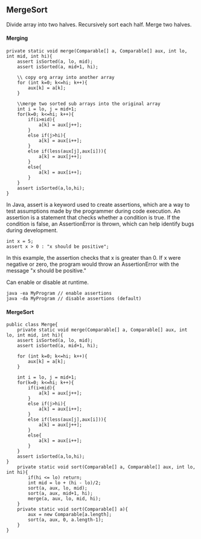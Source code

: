 ## MergeSort

Divide array into two halves. Recursively sort each half. Merge two halves.

#### Merging

```
private static void merge(Comparable[] a, Comparable[] aux, int lo, int mid, int hi){
    assert isSorted(a, lo, mid);
    assert isSorted(a, mid+1, hi);

    \\ copy org array into another array
    for (int k=0; k<=hi; k++){
        aux[k] = a[k];
    }

    \\merge two sorted sub arrays into the original array
    int i = lo, j = mid+1;
    for(k=0; k<=hi; k++){
        if(i>mid){
            a[k] = aux[j++];
        }
        else if(j>hi){
            a[k] = aux[i++];
        }
        else if(less(aux[j],aux[i])){
            a[k] = aux[j++];
        }
        else{
            a[k] = aux[i++];
        }
    }
    assert isSorted(a,lo,hi);
}
```

In Java, assert is a keyword used to create assertions, which are a way to test assumptions made by the programmer during code execution. An assertion is a statement that checks whether a condition is true. If the condition is false, an AssertionError is thrown, which can help identify bugs during development.

```
int x = 5;
assert x > 0 : "x should be positive";
```

In this example, the assertion checks that x is greater than 0. If x were negative or zero, the program would throw an AssertionError with the message "x should be positive."

Can enable or disable at runtime.

```
java -ea MyProgram // enable assertions
java -da MyProgram // disable assertions (default)
```

#### MergeSort

```
public class Merge{
    private static void merge(Comparable[] a, Comparable[] aux, int lo, int mid, int hi){
    assert isSorted(a, lo, mid);
    assert isSorted(a, mid+1, hi);

    for (int k=0; k<=hi; k++){
        aux[k] = a[k];
    }

    int i = lo, j = mid+1;
    for(k=0; k<=hi; k++){
        if(i>mid){
            a[k] = aux[j++];
        }
        else if(j>hi){
            a[k] = aux[i++];
        }
        else if(less(aux[j],aux[i])){
            a[k] = aux[j++];
        }
        else{
            a[k] = aux[i++];
        }
    }
    assert isSorted(a,lo,hi);
}
    private static void sort(Comparable[] a, Comparable[] aux, int lo, int hi){
        if(hi <= lo) return;
        int mid = lo + (hi - lo)/2;
        sort(a, aux, lo, mid);
        sort(a, aux, mid+1, hi);
        merge(a, aux, lo, mid, hi);
    }
    private static void sort(Comparable[] a){
        aux = new Comparable[a.length];
        sort(a, aux, 0, a.length-1);
    }
}
```
